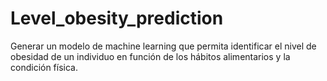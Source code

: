 # Level_obesity_prediction
Generar un modelo de machine learning que permita identificar el nivel de obesidad de un individuo en función de los hábitos alimentarios y la condición física.
